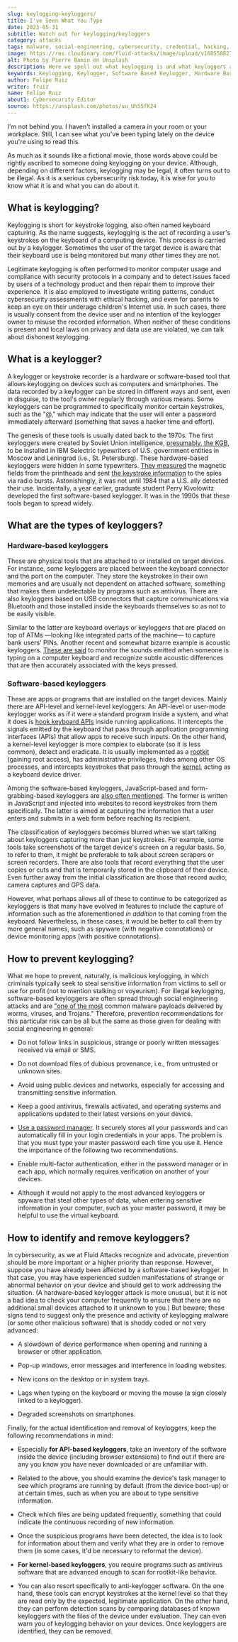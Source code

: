 ```yaml
---
slug: keylogging-keyloggers/
title: I've Seen What You Type
date: 2023-05-31
subtitle: Watch out for keylogging/keyloggers
category: attacks
tags: malware, social-engineering, cybersecurity, credential, hacking, trend
image: https://res.cloudinary.com/fluid-attacks/image/upload/v1685588279/blog/keylogging-keyloggers/cover_keylogging_keyloggers.webp
alt: Photo by Pierre Bamin on Unsplash
description: Here we spell out what keylogging is and what keyloggers are, as well as how you can prevent, identify and remove them.
keywords: Keylogging, Keylogger, Software Based Keylogger, Hardware Based Keylogger, Kernel Level, Api Level, Spyware, Pentesting, Ethical Hacking
author: Felipe Ruiz
writer: fruiz
name: Felipe Ruiz
about1: Cybersecurity Editor
source: https://unsplash.com/photos/uu_Uh55fK24
---
```


I'm not behind you.
I haven't installed a camera in your room or your workplace.
Still,
I can see what you've been typing lately
on the device you're using to read this.

As much as it sounds like a fictional movie,
those words above could be rightly ascribed
to someone doing keylogging on your device.
Although,
depending on different factors,
keylogging may be legal,
it often turns out to be illegal.
As it is a serious cybersecurity risk today,
it is wise for you to know what it is
and what you can do about it.

## What is keylogging?

Keylogging is short for keystroke logging,
also often named keyboard capturing.
As the name suggests,
keylogging is the act of recording a user's keystrokes
on the keyboard of a computing device.
This process is carried out by a keylogger.
Sometimes the user of the target device is aware
that their keyboard use is being monitored
but many other times they are not.

Legitimate keylogging is often performed
to monitor computer usage and compliance with security protocols in a company
and to detect issues faced by users of a technology product
and then repair them to improve their experience.
It is also employed to investigate writing patterns,
conduct cybersecurity assessments with ethical hacking,
and even for parents to keep an eye on their underage children's Internet use.
In such cases,
there is usually consent from the device user
and no intention of the keylogger owner to misuse the recorded information.
When neither of these conditions is present
and local laws on privacy and data use are violated,
we can talk about dishonest keylogging.

## What is a keylogger?

A keylogger or keystroke recorder is a hardware or software-based tool
that allows keylogging on devices
such as computers and smartphones.
The data recorded by a keylogger can be stored in different ways
and sent,
even in disguise,
to the tool's owner
regularly through various means.
Some keyloggers can be programmed
to specifically monitor certain keystrokes,
such as the "@,"
which may indicate that
the user will enter a password immediately afterward
(something that saves a hacker time and effort).

The genesis of these tools is usually dated back to the 1970s.
The first keyloggers were created by Soviet Union intelligence,
[presumably, the KGB](https://medium.com/illumination-curated/three-cybersecurity-lessons-from-a-1970s-kgb-key-logger-895fdc96b9f6),
to be installed in IBM Selectric typewriters of U.S. government entities
in Moscow and Leningrad
(i.e., St. Petersburg).
These hardware-based keyloggers were hidden in some typewriters.
[They measured](https://www.techtarget.com/searchsecurity/definition/keylogger)
the magnetic fields from the printheads
and sent [the keystroke information](https://www.csoonline.com/article/3326304/keyloggers-explained-how-attackers-record-computer-inputs.html)
to the spies
via radio bursts.
Astonishingly,
it was not until 1984
that a U.S. ally detected their use.
Incidentally,
a year earlier,
graduate student Perry Kivolowitz developed the first software-based keylogger.
It was in the 1990s that these tools began to spread widely.

## What are the types of keyloggers?

### Hardware-based keyloggers

These are physical tools
that are attached to or installed on target devices.
For instance,
some keyloggers are placed between the keyboard connector
and the port on the computer.
They store the keystrokes in their own memories
and are usually not dependent on attached software,
something that makes them undetectable by programs such as antivirus.
There are also keyloggers based on USB connectors
that capture communications via Bluetooth
and those installed inside the keyboards themselves
so as not to be easily visible.

Similar to the latter are keyboard overlays
or keyloggers that are placed on top of ATMs
—looking like integrated parts of the machine—
to capture bank users' PINs.
Another recent and somewhat bizarre example is acoustic keyloggers.
[These are said](https://www.csoonline.com/article/3326304/keyloggers-explained-how-attackers-record-computer-inputs.html)
to monitor the sounds emitted
when someone is typing on a computer keyboard
and recognize subtle acoustic differences
that are then accurately associated with the keys pressed.

### Software-based keyloggers

These are apps or programs
that are installed on the target devices.
Mainly there are API-level and kernel-level keyloggers.
An API-level or user-mode keylogger works
as if it were a standard program inside a system,
and what it does is [hook keyboard APIs](https://www.researchgate.net/publication/318228591_The_strange_world_of_keyloggers_-_an_overview_Part_I)
inside running applications.
It intercepts the signals emitted by the keyboard
that pass through application programming interfaces (APIs)
that allow apps to receive such inputs.
On the other hand,
a kernel-level keylogger is more complex to elaborate
(so it is less common),
detect and eradicate.
It is usually implemented as a [rootkit](https://en.wikipedia.org/wiki/Rootkit)
(gaining root access),
has administrative privileges,
hides among other OS processes,
and intercepts keystrokes that pass through the [kernel](https://en.wikipedia.org/wiki/Kernel_(operating_system)),
acting as a keyboard device driver.

Among the software-based keyloggers,
JavaScript-based and form-grabbing-based keyloggers are [also often mentioned](https://www.researchgate.net/publication/318228591_The_strange_world_of_keyloggers_-_an_overview_Part_I).
The former is written in JavaScript
and injected into websites
to record keystrokes from them specifically.
The latter is aimed at capturing the information
that a user enters and submits in a web form
before reaching its recipient.

The classification of keyloggers becomes blurred
when we start talking about keyloggers
capturing more than just keystrokes.
For example,
some tools take screenshots of the target device's screen
on a regular basis.
So, to refer to them,
it might be preferable to talk about screen scrapers or screen recorders.
There are also tools that record everything
that the user copies or cuts
and that is temporarily stored in the clipboard of their device.
Even further away from the initial classification are those
that record audio, camera captures and GPS data.

However,
what perhaps allows all of these
to continue to be categorized as keyloggers
is that many have evolved in features
to include the capture of information
such as the aforementioned
*in addition* to that coming from the keyboard.
Nevertheless,
in these cases,
it would be better to call them by more general names,
such as spyware
(with negative connotations)
or device monitoring apps
(with positive connotations).

## How to prevent keylogging?

What we hope to prevent,
naturally,
is malicious keylogging,
in which criminals typically seek to steal sensitive information from victims
to sell or use for profit
(not to mention stalking or voyeurism).
For illegal keylogging,
software-based keyloggers are often spread through social engineering attacks
and are ["one of the most](https://www.csoonline.com/article/3326304/keyloggers-explained-how-attackers-record-computer-inputs.html)
common malware payloads delivered by worms,
viruses, and Trojans."
Therefore,
prevention recommendations for this particular risk can be all but the same
as those given for dealing with social engineering in general:

<div>
<cta-banner
buttontxt="Read more"
link="/solutions/security-testing/"
title="Get started with Fluid Attacks' Security Testing solution right now"
/>
</div>

- Do not follow links in suspicious, strange or poorly written messages
  received via email or SMS.

- Do not download files of dubious provenance,
  i.e., from untrusted or unknown sites.

- Avoid using public devices and networks,
  especially for accessing and transmitting sensitive information.

- Keep a good antivirus, firewalls activated,
  and operating systems and applications updated
  to their latest versions on your device.

- [Use a password manager](../password-manager-hacked/).
  It securely stores all your passwords
  and can automatically fill in your login credentials in your apps.
  The problem is that you must type your master password
  each time you use it.
  Hence the importance of the following two recommendations.

- Enable multi-factor authentication,
  either in the password manager or in each app,
  which normally requires verification on another of your devices.

- Although it would not apply to the most advanced keyloggers or spyware
  that steal other types of data,
  when entering sensitive information in your computer,
  such as your master password,
  it may be helpful to use the virtual keyboard.

## How to identify and remove keyloggers?

In cybersecurity,
as we at Fluid Attacks recognize and advocate,
prevention should be more important
or a higher priority than response.
However,
suppose you have already been affected by a software-based keylogger.
In that case,
you may have experienced sudden manifestations of strange or abnormal behavior
on your device
and should get to work addressing the situation.
(A hardware-based keylogger attack is more unusual,
but it is not a bad idea to check your computer frequently
to ensure that there are no additional small devices
attached to it unknown to you.)
But beware;
these signs tend to suggest
only the presence and activity of keylogging malware
(or some other malicious software)
that is shoddy coded or not very advanced:

- A slowdown of device performance
  when opening and running a browser or other application.

- Pop-up windows,
  error messages and interference in loading websites.

- New icons on the desktop or in system trays.

- Lags when typing on the keyboard or moving the mouse
  (a sign closely linked to a keylogger).

- Degraded screenshots on smartphones.

Finally,
for the actual identification and removal of keyloggers,
keep the following recommendations in mind:

- Especially **for API-based keyloggers**,
  take an inventory of the software inside the device
  (including browser extensions)
  to find out if there are any you know you have never downloaded
  or are unfamiliar with.

- Related to the above,
  you should examine the device's task manager
  to see which programs are running by default
  (from the device boot-up)
  or at certain times,
  such as when you are about to type sensitive information.

- Check which files are being updated frequently,
  something that could indicate the continuous recording of new information.

- Once the suspicious programs have been detected,
  the idea is to look for information about them
  and verify what they are in order to remove them
  (in some cases, it'd be necessary to reformat the device).

- **For kernel-based keyloggers**,
  you require programs such as antivirus software
  that are advanced enough to scan for rootkit-like behavior.

- You can also resort specifically to anti-keylogger software.
  On the one hand,
  these tools can encrypt keystrokes at the kernel level
  so that they are read only by the expected,
  legitimate application.
  On the other hand,
  they can perform detection scans
  by comparing databases of known keyloggers
  with the files of the device under evaluation.
  They can even warn you of keylogging behavior on your devices.
  Once keyloggers are identified,
  they can be removed.
